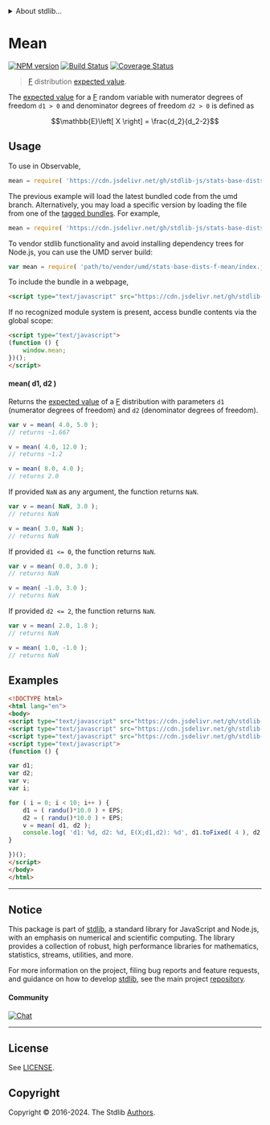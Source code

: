 <!--

@license Apache-2.0

Copyright (c) 2018 The Stdlib Authors.

Licensed under the Apache License, Version 2.0 (the "License");
you may not use this file except in compliance with the License.
You may obtain a copy of the License at

   http://www.apache.org/licenses/LICENSE-2.0

Unless required by applicable law or agreed to in writing, software
distributed under the License is distributed on an "AS IS" BASIS,
WITHOUT WARRANTIES OR CONDITIONS OF ANY KIND, either express or implied.
See the License for the specific language governing permissions and
limitations under the License.

-->


<details>
  <summary>
    About stdlib...
  </summary>
  <p>We believe in a future in which the web is a preferred environment for numerical computation. To help realize this future, we've built stdlib. stdlib is a standard library, with an emphasis on numerical and scientific computation, written in JavaScript (and C) for execution in browsers and in Node.js.</p>
  <p>The library is fully decomposable, being architected in such a way that you can swap out and mix and match APIs and functionality to cater to your exact preferences and use cases.</p>
  <p>When you use stdlib, you can be absolutely certain that you are using the most thorough, rigorous, well-written, studied, documented, tested, measured, and high-quality code out there.</p>
  <p>To join us in bringing numerical computing to the web, get started by checking us out on <a href="https://github.com/stdlib-js/stdlib">GitHub</a>, and please consider <a href="https://opencollective.com/stdlib">financially supporting stdlib</a>. We greatly appreciate your continued support!</p>
</details>

# Mean

[![NPM version][npm-image]][npm-url] [![Build Status][test-image]][test-url] [![Coverage Status][coverage-image]][coverage-url] <!-- [![dependencies][dependencies-image]][dependencies-url] -->

> [F][f-distribution] distribution [expected value][expected-value].

<!-- Section to include introductory text. Make sure to keep an empty line after the intro `section` element and another before the `/section` close. -->

<section class="intro">

The [expected value][expected-value] for a [F][f-distribution] random variable with numerator degrees of freedom `d1 > 0` and denominator degrees of freedom `d2 > 0` is defined as

<!-- <equation class="equation" label="eq:f_expectation" align="center" raw="\mathbb{E}\left[ X \right] = \frac{d_2}{d_2-2}" alt="Expected value for an F distribution."> -->

```math
\mathbb{E}\left[ X \right] = \frac{d_2}{d_2-2}
```

<!-- <div class="equation" align="center" data-raw-text="\mathbb{E}\left[ X \right] = \frac{d_2}{d_2-2}" data-equation="eq:f_expectation">
    <img src="https://cdn.jsdelivr.net/gh/stdlib-js/stdlib@51534079fef45e990850102147e8945fb023d1d0/lib/node_modules/@stdlib/stats/base/dists/f/mean/docs/img/equation_f_expectation.svg" alt="Expected value for an F distribution.">
    <br>
</div> -->

<!-- </equation> -->

</section>

<!-- /.intro -->

<!-- Package usage documentation. -->



<section class="usage">

## Usage

To use in Observable,

```javascript
mean = require( 'https://cdn.jsdelivr.net/gh/stdlib-js/stats-base-dists-f-mean@umd/browser.js' )
```
The previous example will load the latest bundled code from the umd branch. Alternatively, you may load a specific version by loading the file from one of the [tagged bundles](https://github.com/stdlib-js/stats-base-dists-f-mean/tags). For example,

```javascript
mean = require( 'https://cdn.jsdelivr.net/gh/stdlib-js/stats-base-dists-f-mean@v0.2.1-umd/browser.js' )
```

To vendor stdlib functionality and avoid installing dependency trees for Node.js, you can use the UMD server build:

```javascript
var mean = require( 'path/to/vendor/umd/stats-base-dists-f-mean/index.js' )
```

To include the bundle in a webpage,

```html
<script type="text/javascript" src="https://cdn.jsdelivr.net/gh/stdlib-js/stats-base-dists-f-mean@umd/browser.js"></script>
```

If no recognized module system is present, access bundle contents via the global scope:

```html
<script type="text/javascript">
(function () {
    window.mean;
})();
</script>
```

#### mean( d1, d2 )

Returns the [expected value][expected-value] of a [F][f-distribution] distribution with parameters `d1` (numerator degrees of freedom) and `d2` (denominator degrees of freedom).

```javascript
var v = mean( 4.0, 5.0 );
// returns ~1.667

v = mean( 4.0, 12.0 );
// returns ~1.2

v = mean( 8.0, 4.0 );
// returns 2.0
```

If provided `NaN` as any argument, the function returns `NaN`.

```javascript
var v = mean( NaN, 3.0 );
// returns NaN

v = mean( 3.0, NaN );
// returns NaN
```

If provided `d1 <= 0`, the function returns `NaN`.

```javascript
var v = mean( 0.0, 3.0 );
// returns NaN

v = mean( -1.0, 3.0 );
// returns NaN
```

If provided `d2 <= 2`, the function returns `NaN`.

```javascript
var v = mean( 2.0, 1.8 );
// returns NaN

v = mean( 1.0, -1.0 );
// returns NaN
```

</section>

<!-- /.usage -->

<!-- Package usage notes. Make sure to keep an empty line after the `section` element and another before the `/section` close. -->

<section class="notes">

</section>

<!-- /.notes -->

<!-- Package usage examples. -->

<section class="examples">

## Examples

<!-- eslint no-undef: "error" -->

```html
<!DOCTYPE html>
<html lang="en">
<body>
<script type="text/javascript" src="https://cdn.jsdelivr.net/gh/stdlib-js/random-base-randu@umd/browser.js"></script>
<script type="text/javascript" src="https://cdn.jsdelivr.net/gh/stdlib-js/constants-float64-eps@umd/browser.js"></script>
<script type="text/javascript" src="https://cdn.jsdelivr.net/gh/stdlib-js/stats-base-dists-f-mean@umd/browser.js"></script>
<script type="text/javascript">
(function () {

var d1;
var d2;
var v;
var i;

for ( i = 0; i < 10; i++ ) {
    d1 = ( randu()*10.0 ) + EPS;
    d2 = ( randu()*10.0 ) + EPS;
    v = mean( d1, d2 );
    console.log( 'd1: %d, d2: %d, E(X;d1,d2): %d', d1.toFixed( 4 ), d2.toFixed( 4 ), v.toFixed( 4 ) );
}

})();
</script>
</body>
</html>
```

</section>

<!-- /.examples -->

<!-- Section to include cited references. If references are included, add a horizontal rule *before* the section. Make sure to keep an empty line after the `section` element and another before the `/section` close. -->

<section class="references">

</section>

<!-- /.references -->

<!-- Section for related `stdlib` packages. Do not manually edit this section, as it is automatically populated. -->

<section class="related">

</section>

<!-- /.related -->

<!-- Section for all links. Make sure to keep an empty line after the `section` element and another before the `/section` close. -->


<section class="main-repo" >

* * *

## Notice

This package is part of [stdlib][stdlib], a standard library for JavaScript and Node.js, with an emphasis on numerical and scientific computing. The library provides a collection of robust, high performance libraries for mathematics, statistics, streams, utilities, and more.

For more information on the project, filing bug reports and feature requests, and guidance on how to develop [stdlib][stdlib], see the main project [repository][stdlib].

#### Community

[![Chat][chat-image]][chat-url]

---

## License

See [LICENSE][stdlib-license].


## Copyright

Copyright &copy; 2016-2024. The Stdlib [Authors][stdlib-authors].

</section>

<!-- /.stdlib -->

<!-- Section for all links. Make sure to keep an empty line after the `section` element and another before the `/section` close. -->

<section class="links">

[npm-image]: http://img.shields.io/npm/v/@stdlib/stats-base-dists-f-mean.svg
[npm-url]: https://npmjs.org/package/@stdlib/stats-base-dists-f-mean

[test-image]: https://github.com/stdlib-js/stats-base-dists-f-mean/actions/workflows/test.yml/badge.svg?branch=v0.2.1
[test-url]: https://github.com/stdlib-js/stats-base-dists-f-mean/actions/workflows/test.yml?query=branch:v0.2.1

[coverage-image]: https://img.shields.io/codecov/c/github/stdlib-js/stats-base-dists-f-mean/main.svg
[coverage-url]: https://codecov.io/github/stdlib-js/stats-base-dists-f-mean?branch=main

<!--

[dependencies-image]: https://img.shields.io/david/stdlib-js/stats-base-dists-f-mean.svg
[dependencies-url]: https://david-dm.org/stdlib-js/stats-base-dists-f-mean/main

-->

[chat-image]: https://img.shields.io/gitter/room/stdlib-js/stdlib.svg
[chat-url]: https://app.gitter.im/#/room/#stdlib-js_stdlib:gitter.im

[stdlib]: https://github.com/stdlib-js/stdlib

[stdlib-authors]: https://github.com/stdlib-js/stdlib/graphs/contributors

[umd]: https://github.com/umdjs/umd
[es-module]: https://developer.mozilla.org/en-US/docs/Web/JavaScript/Guide/Modules

[deno-url]: https://github.com/stdlib-js/stats-base-dists-f-mean/tree/deno
[deno-readme]: https://github.com/stdlib-js/stats-base-dists-f-mean/blob/deno/README.md
[umd-url]: https://github.com/stdlib-js/stats-base-dists-f-mean/tree/umd
[umd-readme]: https://github.com/stdlib-js/stats-base-dists-f-mean/blob/umd/README.md
[esm-url]: https://github.com/stdlib-js/stats-base-dists-f-mean/tree/esm
[esm-readme]: https://github.com/stdlib-js/stats-base-dists-f-mean/blob/esm/README.md
[branches-url]: https://github.com/stdlib-js/stats-base-dists-f-mean/blob/main/branches.md

[stdlib-license]: https://raw.githubusercontent.com/stdlib-js/stats-base-dists-f-mean/main/LICENSE

[f-distribution]: https://en.wikipedia.org/wiki/F_distribution

[expected-value]: https://en.wikipedia.org/wiki/Expected_value

</section>

<!-- /.links -->
